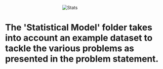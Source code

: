 &nbsp;&nbsp;&nbsp;&nbsp;&nbsp;&nbsp;&nbsp;&nbsp;&nbsp;&nbsp;&nbsp;&nbsp;&nbsp;&nbsp;&nbsp;&nbsp;&nbsp;&nbsp;&nbsp;&nbsp;&nbsp;&nbsp;&nbsp;&nbsp;&nbsp;&nbsp;&nbsp;&nbsp;&nbsp;&nbsp;&nbsp;&nbsp;&nbsp;&nbsp;&nbsp;&nbsp;&nbsp;&nbsp;&nbsp;&nbsp;&nbsp;&nbsp;&nbsp;&nbsp;&nbsp;&nbsp; ![Stats](https://mir-s3-cdn-cf.behance.net/project_modules/disp/19295852448521.59115079bf40d.gif) 
# The 'Statistical Model' folder takes into account an example dataset to tackle the various problems as presented in the problem statement.
